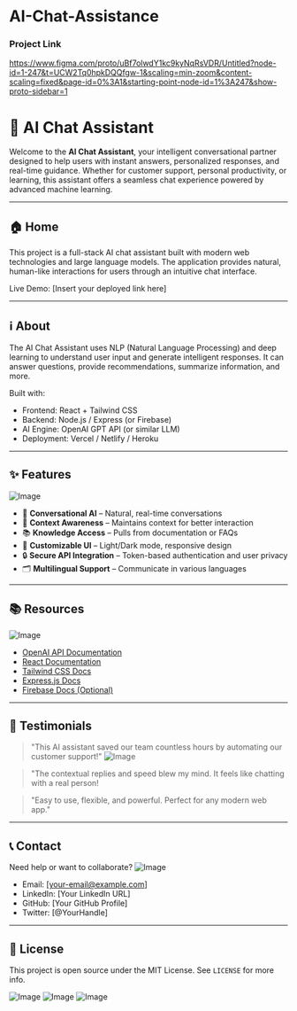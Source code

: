 # AI-Chat-Assistance
### Project Link
https://www.figma.com/proto/uBf7olwdY1kc9kyNqRsVDR/Untitled?node-id=1-247&t=UCW2Tq0hpkDQQfgw-1&scaling=min-zoom&content-scaling=fixed&page-id=0%3A1&starting-point-node-id=1%3A247&show-proto-sidebar=1

# 🤖 AI Chat Assistant

Welcome to the **AI Chat Assistant**, your intelligent conversational partner designed to help users with instant answers, personalized responses, and real-time guidance. Whether for customer support, personal productivity, or learning, this assistant offers a seamless chat experience powered by advanced machine learning.

---

## 🏠 Home

This project is a full-stack AI chat assistant built with modern web technologies and large language models. The application provides natural, human-like interactions for users through an intuitive chat interface.

Live Demo: [Insert your deployed link here]

---

## ℹ️ About

The AI Chat Assistant uses NLP (Natural Language Processing) and deep learning to understand user input and generate intelligent responses. It can answer questions, provide recommendations, summarize information, and more.

Built with:
- Frontend: React + Tailwind CSS
- Backend: Node.js / Express (or Firebase)
- AI Engine: OpenAI GPT API (or similar LLM)
- Deployment: Vercel / Netlify / Heroku

---

## ✨ Features
![Image](https://github.com/user-attachments/assets/befec7cc-a1fc-4a78-a4c3-049ee43817c1)
- 💬 **Conversational AI** – Natural, real-time conversations
- 🧠 **Context Awareness** – Maintains context for better interaction
- 📚 **Knowledge Access** – Pulls from documentation or FAQs
- 🎨 **Customizable UI** – Light/Dark mode, responsive design
- 🔒 **Secure API Integration** – Token-based authentication and user privacy
- 🗂️ **Multilingual Support** – Communicate in various languages

---

## 📚 Resources
![Image](https://github.com/user-attachments/assets/90f44135-7b2d-4493-975c-233c0403fe0e)

- [OpenAI API Documentation](https://platform.openai.com/docs)
- [React Documentation](https://reactjs.org/)
- [Tailwind CSS Docs](https://tailwindcss.com/docs)
- [Express.js Docs](https://expressjs.com/)
- [Firebase Docs (Optional)](https://firebase.google.com/docs)

---

## 💬 Testimonials

> "This AI assistant saved our team countless hours by automating our customer support!"
![Image](https://github.com/user-attachments/assets/53d0deb4-6ef4-4f57-92a9-2d33b4f48472)


> "The contextual replies and speed blew my mind. It feels like chatting with a real person!

> "Easy to use, flexible, and powerful. Perfect for any modern web app."  


---

## 📞 Contact

Need help or want to collaborate?
![Image](https://github.com/user-attachments/assets/434e6213-0f94-40d0-b519-14fd42dae74e)

- Email: [your-email@example.com]
- LinkedIn: [Your LinkedIn URL]
- GitHub: [Your GitHub Profile]
- Twitter: [@YourHandle]

---

## 📄 License

This project is open source under the MIT License. See `LICENSE` for more info.


![Image](https://github.com/user-attachments/assets/e6950867-1271-413a-a5af-5d987c2cf81d)
![Image](https://github.com/user-attachments/assets/e0ea16dc-e9fe-48bc-87b1-7ef19870f33a)
![Image](https://github.com/user-attachments/assets/76a59f7f-e9bb-4cf5-b7d1-743915ad4241)


